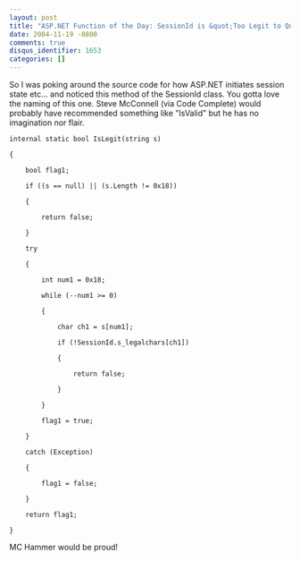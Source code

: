 ```yaml
---
layout: post
title: "ASP.NET Function of the Day: SessionId is &quot;Too Legit to Quit&quot;."
date: 2004-11-19 -0800
comments: true
disqus_identifier: 1653
categories: []
---
```

So I was poking around the source code for how ASP.NET initiates session
state etc... and noticed this method of the SessionId class. You gotta
love the naming of this one. Steve McConnell (via Code Complete) would
probably have recommended something like "IsValid" but he has no
imagination nor flair.

~~~~ {style="MARGIN: 0px"}
internal static bool IsLegit(string s)
~~~~

~~~~ {style="MARGIN: 0px"}
{
~~~~

~~~~ {style="MARGIN: 0px"}
    bool flag1;
~~~~

~~~~ {style="MARGIN: 0px"}
    if ((s == null) || (s.Length != 0x18))
~~~~

~~~~ {style="MARGIN: 0px"}
    {
~~~~

~~~~ {style="MARGIN: 0px"}
        return false;
~~~~

~~~~ {style="MARGIN: 0px"}
    }
~~~~

~~~~ {style="MARGIN: 0px"}
    try
~~~~

~~~~ {style="MARGIN: 0px"}
    {
~~~~

~~~~ {style="MARGIN: 0px"}
        int num1 = 0x18;
~~~~

~~~~ {style="MARGIN: 0px"}
        while (--num1 >= 0)
~~~~

~~~~ {style="MARGIN: 0px"}
        {
~~~~

~~~~ {style="MARGIN: 0px"}
            char ch1 = s[num1];
~~~~

~~~~ {style="MARGIN: 0px"}
            if (!SessionId.s_legalchars[ch1])
~~~~

~~~~ {style="MARGIN: 0px"}
            {
~~~~

~~~~ {style="MARGIN: 0px"}
                return false;
~~~~

~~~~ {style="MARGIN: 0px"}
            }
~~~~

~~~~ {style="MARGIN: 0px"}
        }
~~~~

~~~~ {style="MARGIN: 0px"}
        flag1 = true;
~~~~

~~~~ {style="MARGIN: 0px"}
    }
~~~~

~~~~ {style="MARGIN: 0px"}
    catch (Exception)
~~~~

~~~~ {style="MARGIN: 0px"}
    {
~~~~

~~~~ {style="MARGIN: 0px"}
        flag1 = false;
~~~~

~~~~ {style="MARGIN: 0px"}
    }
~~~~

~~~~ {style="MARGIN: 0px"}
    return flag1;
~~~~

~~~~ {style="MARGIN: 0px"}
}
~~~~

MC Hammer would be proud!


